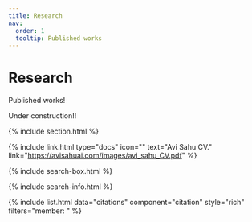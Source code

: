 ```yaml
---
title: Research
nav:
  order: 1
  tooltip: Published works
---
```


# <i class="fas fa-microscope"></i>Research

Published works!


Under construction!! 


{% include section.html %}

{%
  include link.html
  type="docs"
  icon=""
  text="Avi Sahu CV."
  link="https://avisahuai.com/images/avi_sahu_CV.pdf"
%}

{% include search-box.html %}

{% include search-info.html %}

{% include list.html data="citations" component="citation" style="rich" filters="member: " %}

